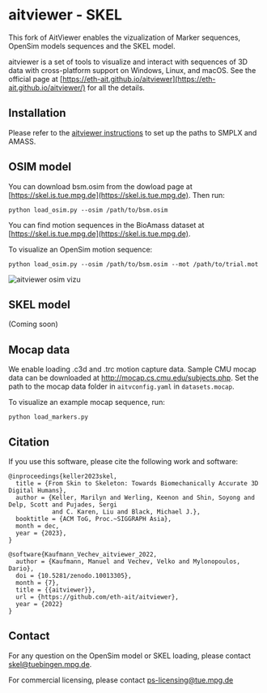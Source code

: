 # aitviewer - SKEL

This fork of AitViewer enables the vizualization of Marker sequences, OpenSim models sequences and the SKEL model.

aitviewer is a set of tools to visualize and interact with sequences of 3D data with cross-platform support on Windows, Linux, and macOS. See the official page at [https://eth-ait.github.io/aitviewer](https://eth-ait.github.io/aitviewer/) for all the details.


## Installation

Please refer to the [aitviewer instructions](https://eth-ait.github.io/aitviewer/frontend.html#configure-the-viewer) to set up the paths to SMPLX and AMASS. 

## OSIM model

You can download bsm.osim from the dowload page at [https://skel.is.tue.mpg.de](https://skel.is.tue.mpg.de). Then run:

```python load_osim.py --osim /path/to/bsm.osim```

You can find motion sequences in the BioAmass dataset at [https://skel.is.tue.mpg.de](https://skel.is.tue.mpg.de).

To visualize an OpenSim motion sequence:

```python load_osim.py --osim /path/to/bsm.osim --mot /path/to/trial.mot```

![aitviewer osim vizu](assets/osim_apose.png)

## SKEL model

(Coming soon)

## Mocap data
    
We enable loading .c3d and .trc motion capture data. Sample CMU mocap data can be downloaded at http://mocap.cs.cmu.edu/subjects.php.  Set the path to the mocap data folder in `aitvconfig.yaml` in `datasets.mocap`.

To visualize an example mocap sequence, run:

```python load_markers.py```

 


## Citation
If you use this software, please cite the following work and software:

```
@inproceedings{keller2023skel,
  title = {From Skin to Skeleton: Towards Biomechanically Accurate 3D Digital Humans},
  author = {Keller, Marilyn and Werling, Keenon and Shin, Soyong and Delp, Scott and Pujades, Sergi 
            and C. Karen, Liu and Black, Michael J.},
  booktitle = {ACM ToG, Proc.~SIGGRAPH Asia},
  month = dec,
  year = {2023},
}
```

```
@software{Kaufmann_Vechev_aitviewer_2022,
  author = {Kaufmann, Manuel and Vechev, Velko and Mylonopoulos, Dario},
  doi = {10.5281/zenodo.10013305},
  month = {7},
  title = {{aitviewer}},
  url = {https://github.com/eth-ait/aitviewer},
  year = {2022}
}
```

## Contact 

For any question on the OpenSim model or SKEL loading, please contact skel@tuebingen.mpg.de.

For commercial licensing, please contact ps-licensing@tue.mpg.de